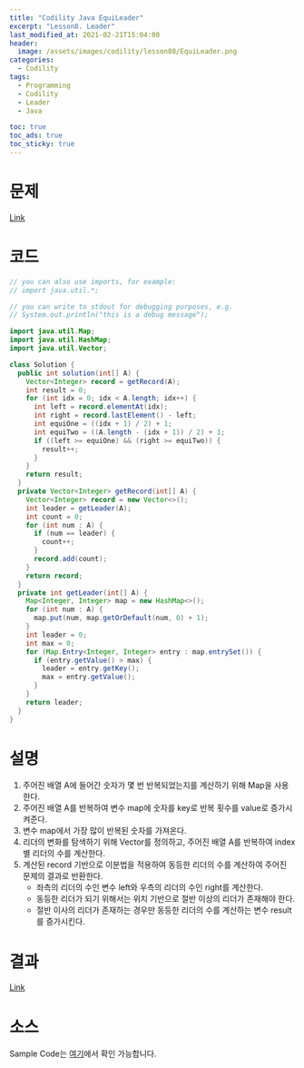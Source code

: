```yaml
---
title: "Codility Java EquiLeader"
excerpt: "Lesson8. Leader"
last_modified_at: 2021-02-21T15:04:00
header:
  image: /assets/images/codility/lesson08/EquiLeader.png
categories:
  - Codility
tags:
  - Programming
  - Codility
  - Leader
  - Java

toc: true
toc_ads: true
toc_sticky: true
---
```

# 문제
[Link](https://app.codility.com/programmers/lessons/8-leader/equi_leader/)

# 코드
```java
// you can also use imports, for example:
// import java.util.*;

// you can write to stdout for debugging purposes, e.g.
// System.out.println("this is a debug message");

import java.util.Map;
import java.util.HashMap;
import java.util.Vector;

class Solution {
  public int solution(int[] A) {
    Vector<Integer> record = getRecord(A);
    int result = 0;
    for (int idx = 0; idx < A.length; idx++) {
      int left = record.elementAt(idx);
      int right = record.lastElement() - left;
      int equiOne = ((idx + 1) / 2) + 1;
      int equiTwo = ((A.length - (idx + 1)) / 2) + 1;
      if ((left >= equiOne) && (right >= equiTwo)) {
        result++;
      }
    }
    return result;
  }
  private Vector<Integer> getRecord(int[] A) {
    Vector<Integer> record = new Vector<>();
    int leader = getLeader(A);
    int count = 0;
    for (int num : A) {
      if (num == leader) {
        count++;
      }
      record.add(count);
    }
    return record;
  }
  private int getLeader(int[] A) {
    Map<Integer, Integer> map = new HashMap<>();
    for (int num : A) {
      map.put(num, map.getOrDefault(num, 0) + 1);
    }
    int leader = 0;
    int max = 0;
    for (Map.Entry<Integer, Integer> entry : map.entrySet()) {
      if (entry.getValue() > max) {
        leader = entry.getKey();
        max = entry.getValue();
      }
    }
    return leader;
  }
}
```

# 설명
1. 주어진 배열 A에 들어간 숫자가 몇 번 반복되었는지를 계산하기 위해 Map을 사용한다.
2. 주어진 배열 A를 반복하여 변수 map에 숫자를 key로 반복 횟수를 value로 증가시켜준다.
3. 변수 map에서 가장 많이 반복된 숫자를 가져온다.
4. 리더의 변화를 탐색하기 위해 Vector를 정의하고, 주어진 배열 A를 반복하여 index 별 리더의 수를 계산한다.
5. 계산된 record 기반으로 이분법을 적용하여 동등한 리더의 수를 계산하여 주어진 문제의 결과로 반환한다.
    - 좌측의 리더의 수인 변수 left와 우측의 리더의 수인 right를 계산한다.
    - 동등한 리더가 되기 위해서는 위치 기반으로 절반 이상의 리더가 존재해야 한다.
    - 절반 이사의 리더가 존재하는 경우만 동등한 리더의 수를 계산하는 변수 result를 증가시킨다.

# 결과
[Link](https://app.codility.com/demo/results/trainingT4DHJ8-XJZ/)

# 소스
Sample Code는 [여기](https://github.com/GracefulSoul/codility/blob/master/src/main/java/lesson08/EquiLeader.java)에서 확인 가능합니다.